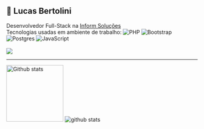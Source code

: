 ## 🚀 Lucas Bertolini

Desenvolvedor Full-Stack na <a href="https://www.informsolucoes.com.br">Inform Soluções</a>\
Tecnologias usadas em ambiente de trabalho: ![PHP](https://img.shields.io/badge/PHP-7.4-blue)
![Bootstrap](https://img.shields.io/badge/Bootstrap-4-blue)
![Postgres](https://img.shields.io/badge/Postgres-12-blue)
![JavaScript](https://img.shields.io/badge/JavaScript-ES6%2B-blue)<br/><br/>
<a href="https://www.linkedin.com/in/lucas-bertolini/">
  <img src="https://img.shields.io/badge/LinkedIn-0077B5?style=for-the-badge&logo=linkedin&logoColor=white">
</a><br/><hr>
<div aling="left">
  <img src="https://github-readme-stats.vercel.app/api?username=lucasbertolini&theme=github_dark&show_icons=true&count_private=true" height="150" alt="Github stats">
  <img src="https://github-readme-stats.vercel.app/api/top-langs/?username=lucasbertolini&layout=compact&theme=github_dark&count_private=true" alt="github stats">

</div>
